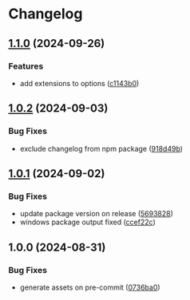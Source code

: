# Changelog

## [1.1.0](https://github.com/esbuild-plugins-community/esbuild-plugin-webpack-analyzer/compare/v1.0.2...v1.1.0) (2024-09-26)


### Features

* add extensions to options ([c1143b0](https://github.com/esbuild-plugins-community/esbuild-plugin-webpack-analyzer/commit/c1143b00c1b1513b274460e08d1f95ac52d312f2))

## [1.0.2](https://github.com/esbuild-plugins-community/esbuild-plugin-webpack-analyzer/compare/v1.0.1...v1.0.2) (2024-09-03)


### Bug Fixes

* exclude changelog from npm package ([918d49b](https://github.com/esbuild-plugins-community/esbuild-plugin-webpack-analyzer/commit/918d49bc09b1a48fe50b3303629ab91a94ec5a81))

## [1.0.1](https://github.com/esbuild-plugins-community/esbuild-plugin-webpack-analyzer/compare/v1.0.0...v1.0.1) (2024-09-02)


### Bug Fixes

* update package version on release ([5693828](https://github.com/esbuild-plugins-community/esbuild-plugin-webpack-analyzer/commit/5693828a4ade36a3ac1df6fdd50b97c35981b2f4))
* windows package output fixed ([ccef22c](https://github.com/esbuild-plugins-community/esbuild-plugin-webpack-analyzer/commit/ccef22cc2b728e44bd13577666275077940b978b))

## 1.0.0 (2024-08-31)


### Bug Fixes

* generate assets on pre-commit ([0736ba0](https://github.com/esbuild-plugins-community/esbuild-plugin-webpack-analyzer/commit/0736ba0b0eb0bdaa0cbdca1d3ee4da92882f4609))
